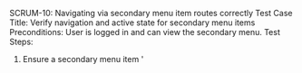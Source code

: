 SCRUM-10: Navigating via secondary menu item routes correctly
Test Case Title: Verify navigation and active state for secondary menu items
Preconditions: User is logged in and can view the secondary menu.
Test Steps:
1. Ensure a secondary menu item '<title>' is visible.
2. Click on the '<title>' menu item.
Expected Result:
- The router navigates to '<url>'.
- The item '<title>' has the 'selected' active class.

SCRUM-9: Navigating via primary menu item routes correctly and sets active state
Test Case Title: Verify navigation and active state for primary menu items
Preconditions: User is logged in; primary menu is visible with icons.
Test Steps:
1. Ensure a primary menu item '<title>' with icon '<icon>' is visible.
2. Click on the '<title>' menu item.
Expected Result:
- The router navigates to '<url>'.
- The menu item '<title>' has the 'selected' active class.
- All other menu items do not have the 'selected' class.
- On mobile, the menu closes after navigation and focus moves to the main page heading.

SCRUM-8: Switching between breakpoints recalculates the layout
Test Case Title: Layout recalculation on breakpoint change
Preconditions: App is open on a large screen.
Test Steps:
1. Shrink viewport below lg breakpoint.
2. Expand viewport back to ≥ lg breakpoint.
Expected Result:
- Menu switches to overlay mode without layout breakage.
- Menu returns to persistent mode when viewport expands.

SCRUM-7: Menu behaves as overlay on small screens
Test Case Title: Overlay behavior of menu on small screens
Preconditions: Viewport width is less than lg breakpoint.
Test Steps:
1. Load the app.
2. Open the menu.
3. Close themenu.
Expected Result:
- Menu is hidden by default.
- Opening the menu displays it as an overlay.
- Closing themenu returns focus to the previously focused element.

SCRUM-6: Split-pane shows persistent menu on large screens
Test Case Title: Persistent left pane on large screens
Preconditions: Viewport width is ≥ lg breakpoint; app loads successfully.
Test Steps:
1. Load the app with a large viewport.
Expected Result:
- Menu is visible as a persistent left pane.
- Main content renders in 'main-content'outlet without overlaying the menu.